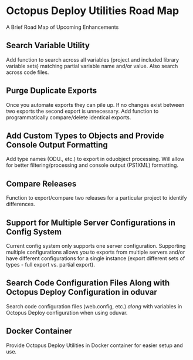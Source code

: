 # Octopus Deploy Utilities Road Map

A Brief Road Map of Upcoming Enhancements


## Search Variable Utility

Add function to search across all variables (project and included library variable sets) matching partial variable name and/or value.  Also search across code files.


## Purge Duplicate Exports

Once you automate exports they can pile up.  If no changes exist between two exports the second export is unnecessary.  Add function to programmatically compare/delete identical exports.

## Add Custom Types to Objects and Provide Console Output Formatting

Add type names (ODU.<FolderName>, etc.) to export in oduobject processing.  Will allow for better filtering/processing and console output (PS1XML) formatting.


## Compare Releases

Function to export/compare two releases for a particular project to identify differences.


## Support for Multiple Server Configurations in Config System

Current config system only supports one server configuration.  Supporting multiple configurations allows you to exports from multiple servers and/or have different configurations for a single instance (export different sets of types - full export vs. partial export).


## Search Code Configuration Files Along with Octopus Deploy Configuration in oduvar

Search code configuration files (web.config, etc.) *along* with variables in Octopus Deploy configuration when using oduvar.


## Docker Container

Provide Octopus Deploy Utilities in Docker container for easier setup and use.
